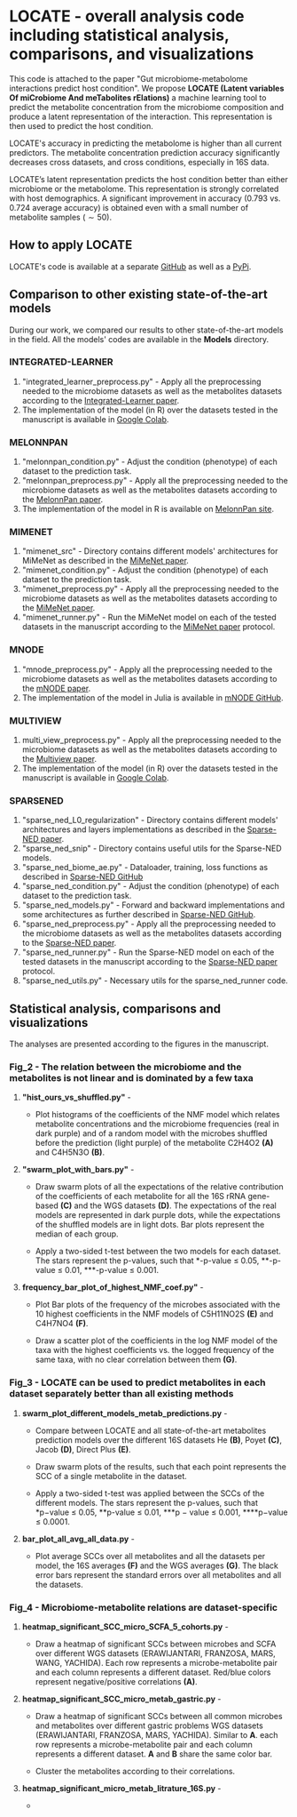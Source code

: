 # LOCATE - overall analysis code including statistical analysis, comparisons, and visualizations

This code is attached to the paper "Gut microbiome-metabolome interactions predict host condition". We propose **LOCATE (Latent variables Of miCrobiome And meTabolites rElations)**
a machine learning tool to predict the metabolite concentration from the microbiome composition and produce a latent representation of the interaction. This representation is then used to predict the host condition.

LOCATE's accuracy in predicting the metabolome is higher than all current predictors. The metabolite concentration prediction accuracy significantly decreases cross datasets, and cross conditions, especially in 16S data.

LOCATE’s latent representation predicts the host condition better than either microbiome or the metabolome. This representation is strongly correlated with host demographics. A significant improvement in accuracy (0.793 vs. 0.724 average accuracy) is obtained even with a small number of metabolite samples ($\sim 50$).

## How to apply LOCATE

LOCATE's code is available at a separate [GitHub](https://github.com/oshritshtossel/LOCATE/) as well as a [PyPi](https://pypi.org/project/LOCATE-model/).

## Comparison to other existing state-of-the-art models
During our work, we compared our results to other state-of-the-art models in the field. 
All the models' codes are available in the **Models** directory.

### INTEGRATED-LEARNER

1. "integrated_learner_preprocess.py" - Apply all the preprocessing needed to the microbiome datasets as well as the metabolites datasets according to the [Integrated-Learner paper](https://doi.org/10.1101/2022.11.06.514786).
2. The implementation of the model (in R) over the datasets tested in the manuscript is available in [Google Colab](https://colab.research.google.com/drive/1MFsncDnYAux05xdIuhNDxpZMSQGPRR9X).

### MELONNPAN
1. "melonnpan_condition.py" - Adjust the condition (phenotype) of each dataset to the prediction task.
2. "melonnpan_preprocess.py" - Apply all the preprocessing needed to the microbiome datasets as well as the metabolites datasets according to the [MelonnPan paper](https://doi.org/10.1038/s41467-019-10927-1).
3. The implementation of the model in R is available on [MelonnPan site](https://huttenhower.sph.harvard.edu/melonnpan).

### MIMENET
1. "mimenet_src" - Directory contains different models' architectures for MiMeNet as described in the [MiMeNet paper](https://doi.org/10.1371/journal.pcbi.1009021).
2. "mimenet_condition.py" - Adjust the condition (phenotype) of each dataset to the prediction task.
3. "mimenet_preprocess.py" - Apply all the preprocessing needed to the microbiome datasets as well as the metabolites datasets according to the [MiMeNet paper](https://doi.org/10.1371/journal.pcbi.1009021).
4. "mimenet_runner.py" - Run the MiMeNet model on each of the tested datasets in the manuscript according to the [MiMeNet paper](https://doi.org/10.1371/journal.pcbi.1009021) protocol.

### MNODE
1. "mnode_preprocess.py" - Apply all the preprocessing needed to the microbiome datasets as well as the metabolites datasets according to the [mNODE paper](https://doi.org/10.1038/s42256-023-00627-3).
2. The implementation of the model in Julia is available in [mNODE GitHub](https://github.com/wt1005203/mNODE).

### MULTIVIEW
1. multi_view_preprocess.py" - Apply all the preprocessing needed to the microbiome datasets as well as the metabolites datasets according to the [Multiview paper](https://doi.org/10.1073/pnas.2202113119).
2. The implementation of the model (in R) over the datasets tested in the manuscript is available in [Google Colab](https://colab.research.google.com/drive/1MFsncDnYAux05xdIuhNDxpZMSQGPRR9X).

### SPARSENED
1. "sparse_ned_L0_regularization" - Directory contains different models' architectures and layers implementations as described in the [Sparse-NED paper](https://doi.org/10.1186/s12864-020-6652-7).
2. "sparse_ned_snip" - Directory contains useful utils for the Sparse-NED models.
3. "sparse_ned_biome_ae.py" - Dataloader, training, loss functions as described in [Sparse-NED GitHub](https://github.com/vuongle2/BiomeNED)
4. "sparse_ned_condition.py" - Adjust the condition (phenotype) of each dataset to the prediction task.
5. "sparse_ned_models.py" - Forward and backward implementations and some architectures as further described in [Sparse-NED GitHub](https://github.com/vuongle2/BiomeNED).
6. "sparse_ned_preprocess.py" - Apply all the preprocessing needed to the microbiome datasets as well as the metabolites datasets according to the [Sparse-NED paper](https://doi.org/10.1186/s12864-020-6652-7).
7. "sparse_ned_runner.py" -  Run the Sparse-NED model on each of the tested datasets in the manuscript according to the [Sparse-NED paper](https://doi.org/10.1186/s12864-020-6652-7) protocol.
8. "sparse_ned_utils.py" - Necessary utils for the sparse_ned_runner code.

## Statistical analysis, comparisons and visualizations
The analyses are presented according to the figures in the manuscript.

### Fig_2 -  The relation between the microbiome and the metabolites is not linear and is dominated by a few taxa

1. **"hist_ours_vs_shuffled.py"** -
   
   * Plot histograms of the coefficients of the NMF model which relates metabolite concentrations and the microbiome frequencies (real in dark purple) and of a random model
    with the microbes shuffled before the prediction (light purple) of the metabolite C2H4O2 **(A)** and C4H5N3O **(B)**.

2. **"swarm_plot_with_bars.py"** -
   * Draw swarm plots of all the expectations of the relative contribution of the coefficients of each metabolite for all the 16S rRNA gene-based **(C)** and the WGS datasets **(D)**. The
    expectations of the real models are represented in dark purple dots, while the expectations of the shuffled models are in light dots. Bar plots represent the median of each group.

    * Apply a two-sided t-test between the two models for each dataset. The stars represent the p-values, such that *-p-value ≤ 0.05, **-p-value ≤ 0.01, ***-p-value ≤ 0.001.
  
3. **frequency_bar_plot_of_highest_NMF_coef.py"** -

   * Plot Bar plots of the frequency of the microbes associated with the 10 highest coefficients in the NMF models of C5H11NO2S **(E)** and C4H7NO4 **(F)**.
     
   * Draw a scatter plot of the coefficients in the log NMF model of the taxa with the highest coefficients vs. the logged frequency of the same taxa, with no clear correlation between them **(G)**.

### Fig_3 - LOCATE can be used to predict metabolites in each dataset separately better than all existing methods

1. **swarm_plot_different_models_metab_predictions.py** -

   * Compare between LOCATE and all state-of-the-art metabolites prediction models over the different 16S datasets He **(B)**, Poyet **(C)**, Jacob **(D)**, Direct Plus **(E)**.
     
   * Draw swarm plots of the results, such that each point represents the SCC of a single metabolite in the dataset.

   * Apply a two-sided t-test was applied between the SCCs of the different models. The stars represent the p-values, such that *p−value ≤ 0.05, **p-value ≤ 0.01, ***p − value ≤ 0.001, ****p−value ≤ 0.0001.
  
2. **bar_plot_all_avg_all_data.py** -

   * Plot average SCCs over all metabolites and all the datasets per model, the 16S averages **(F)** and the WGS averages **(G)**. The black error bars represent the standard errors over all metabolites and all the datasets.

### Fig_4 - Microbiome-metabolite relations are dataset-specific

1. **heatmap_significant_SCC_micro_SCFA_5_cohorts.py** -

   * Draw a heatmap of significant SCCs between microbes and SCFA over different WGS datasets (ERAWIJANTARI, FRANZOSA, MARS, WANG, YACHIDA). Each row represents a microbe-metabolite pair and each column represents a different dataset. Red/blue colors represent       negative/positive correlations **(A)**.  

2. **heatmap_significant_SCC_micro_metab_gastric.py** - 

   * Draw a heatmap of significant SCCs between all common microbes and metabolites over different gastric problems WGS datasets (ERAWIJANTARI, FRANZOSA, MARS, YACHIDA). Similar
to **A**. each row represents a microbe-metabolite pair and each column represents a different dataset. **A** and **B** share the same color bar.

    * Cluster the metabolites according to their correlations.

3. **heatmap_significant_micro_metab_litrature_16S.py** -

   * 











